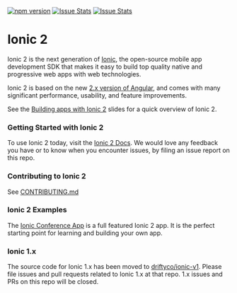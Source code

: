 [![npm version](https://badge.fury.io/js/ionic-angular.svg)](https://badge.fury.io/js/ionic-angular)
[![Issue Stats](http://issuestats.com/github/driftyco/ionic/badge/pr?style=flat)](http://issuestats.com/github/driftyco/ionic)
[![Issue Stats](http://issuestats.com/github/driftyco/ionic/badge/issue?style=flat)](http://issuestats.com/github/driftyco/ionic)

# Ionic 2

Ionic 2 is the next generation of [Ionic](http://ionicframework.com/), the open-source mobile app development SDK that makes it easy to build top quality native and progressive web apps with web technologies.

Ionic 2 is based on the new [2.x version of Angular](https://angular.io/), and comes with many significant performance, usability, and feature improvements.

See the [Building apps with Ionic 2](http://adamdbradley.github.io/building-with-ionic2) slides for a quick overview of Ionic 2.

### Getting Started with Ionic 2

To use Ionic 2 today, visit the [Ionic 2 Docs](http://ionicframework.com/docs/v2/). We would love any feedback you have or to know when you encounter issues, by filing an issue report on this repo.

### Contributing to Ionic 2

See [CONTRIBUTING.md](https://github.com/driftyco/ionic/blob/master/.github/CONTRIBUTING.md)

### Ionic 2 Examples

The [Ionic Conference App](https://github.com/driftyco/ionic-conference-app) is a full featured Ionic 2 app. It is the perfect starting point for learning and building your own app.

### Ionic 1.x

The source code for Ionic 1.x has been moved to [driftyco/ionic-v1](https://github.com/driftyco/ionic-v1). Please file issues and pull requests related to Ionic 1.x at that repo. 1.x issues and PRs on this repo will be closed.
